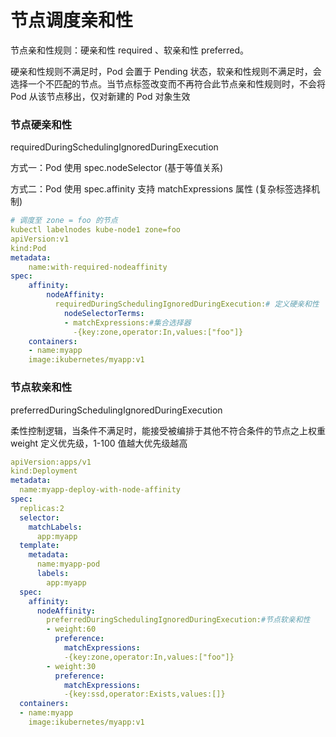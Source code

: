 # 节点调度亲和性

节点亲和性规则：硬亲和性 required 、软亲和性 preferred。

硬亲和性规则不满足时，Pod 会置于 Pending 状态，软亲和性规则不满足时，会选择一个不匹配的节点。当节点标签改变而不再符合此节点亲和性规则时，不会将 Pod 从该节点移出，仅对新建的 Pod 对象生效

### 节点硬亲和性

requiredDuringSchedulingIgnoredDuringExecution

方式一：Pod 使用 spec.nodeSelector (基于等值关系)

方式二：Pod 使用 spec.affinity 支持 matchExpressions 属性 (复杂标签选择机制)

```yaml
# 调度至 zone = foo 的节点
kubectl labelnodes kube-node1 zone=foo
apiVersion:v1
kind:Pod
metadata:
	name:with-required-nodeaffinity
spec:
	affinity:
		nodeAffinity:
		  requiredDuringSchedulingIgnoredDuringExecution:# 定义硬亲和性
			nodeSelectorTerms:
			- matchExpressions:#集合选择器
			  -{key:zone,operator:In,values:["foo"]}
	containers:
	- name:myapp
	image:ikubernetes/myapp:v1
```

### 节点软亲和性

preferredDuringSchedulingIgnoredDuringExecution

柔性控制逻辑，当条件不满足时，能接受被编排于其他不符合条件的节点之上权重 weight 定义优先级，1-100 值越大优先级越高

```yaml
apiVersion:apps/v1
kind:Deployment
metadata:
  name:myapp-deploy-with-node-affinity
spec:
  replicas:2
  selector:
    matchLabels:
      app:myapp
  template:
    metadata:
      name:myapp-pod
      labels:
        app:myapp
  spec:
    affinity:
      nodeAffinity:
        preferredDuringSchedulingIgnoredDuringExecution:#节点软亲和性
        - weight:60
          preference:
            matchExpressions:
            -{key:zone,operator:In,values:["foo"]}
        - weight:30
          preference:
            matchExpressions:
            -{key:ssd,operator:Exists,values:[]}
  containers:
  - name:myapp
    image:ikubernetes/myapp:v1
```



